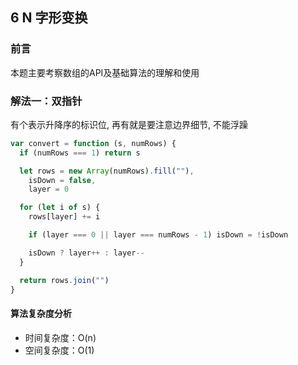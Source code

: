 ## 6 N 字形变换

### 前言
本题主要考察数组的API及基础算法的理解和使用


### 解法一：双指针
有个表示升降序的标识位, 再有就是要注意边界细节, 不能浮躁


```js
var convert = function (s, numRows) {
  if (numRows === 1) return s

  let rows = new Array(numRows).fill(""),
    isDown = false,
    layer = 0

  for (let i of s) {
    rows[layer] += i

    if (layer === 0 || layer === numRows - 1) isDown = !isDown

    isDown ? layer++ : layer--
  }

  return rows.join("")
}
```

#### 算法复杂度分析
- 时间复杂度：O(n)
- 空间复杂度：O(1) 
&nbsp;
    
